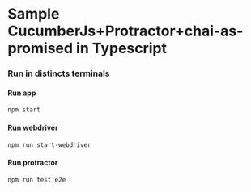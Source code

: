 # Sample CucumberJs+Protractor+chai-as-promised in Typescript



### Run in distincts terminals
#### Run app
`npm start`

#### Run webdriver
`npm run start-webdriver`

#### Run protractor
`npm run test:e2e`